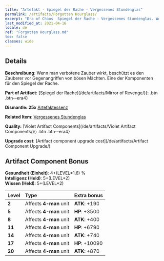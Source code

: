 ```yaml
---
title: "Artefakt - Spiegel der Rache - Vergessenes Stundenglas"
permalink: /artifacts/Forgotten Hourglass/
excerpt: "Era of Chaos  Spiegel der Rache - Vergessenes Stundenglas. Wenn man verbotene Zauber wirkt, beschützt es den Zauberer vor Gegenangriffen von bösen Mächten. Eine der Komponenten für den Spiegel der Rache."
last_modified_at: 2021-04-16
locale: de
ref: "Forgotten Hourglass.md"
toc: false
classes: wide
---
```




## Details

 **Beschreibung:** Wenn man verbotene Zauber wirkt, beschützt es den Zauberer vor Gegenangriffen von bösen Mächten. Eine der Komponenten für den Spiegel der Rache.

 **Part of Artifact:** [Spiegel der Rache](/de/artifacts/Mirror of Revenge/){: .btn .btn--era4}

 **Dismantle: 25x** [Artefaktessenz](/de/Items/con_905/)

 **Related Item**: [Vergessenes Stundenglas](/de/Items/art_143/)

 **Quality:** [Violet Artifact Components](/de/artifacts/Violet Artifact Components/){: .btn .btn--era4}

 **Upgrade cost:** [Artifact component upgrade cost](/de/artifacts/Artifact Component Upgrade/)

## Artifact Component Bonus

  **Gesundheit (Einheit)**: 4+(LEVEL\*1.6) %<br/>**Intelligenz (Held)**: 5+(LEVEL\*2)<br/>**Wissen (Held)**: 5+(LEVEL\*2)

  |  Level  | Type |    Extra bonus  | 
  |:--------|:-----|:----------------| 
  | **2** | Affects **4-man** unit | **ATK**: +190 | 
  | **5** | Affects **4-man** unit | **HP**: +3500 | 
  | **8** | Affects **4-man** unit | **ATK**: +400 | 
  | **11** | Affects **4-man** unit | **HP**: +6790 | 
  | **14** | Affects **4-man** unit | **ATK**: +740 | 
  | **17** | Affects **4-man** unit | **HP**: +10090 | 
  | **20** | Affects **4-man** unit | **ATK**: +870 | 
